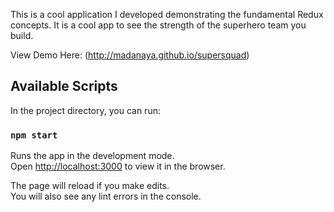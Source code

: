 This is a cool application I developed demonstrating the fundamental Redux concepts. It is a cool app to see the strength of the superhero team you build.

View Demo Here: (http://madanaya.github.io/supersquad)

## Available Scripts

In the project directory, you can run:

### `npm start`

Runs the app in the development mode.<br>
Open [http://localhost:3000](http://localhost:3000) to view it in the browser.

The page will reload if you make edits.<br>
You will also see any lint errors in the console.
